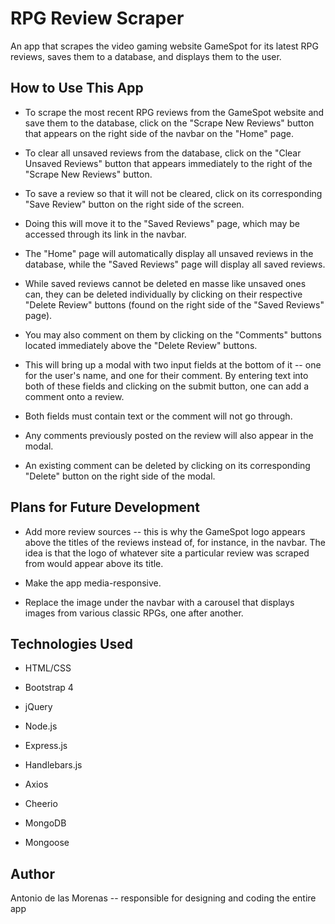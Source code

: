 # RPG Review Scraper

An app that scrapes the video gaming website GameSpot for its latest RPG reviews, saves them to a database, and displays them to the user.

## How to Use This App

* To scrape the most recent RPG reviews from the GameSpot website and save them to the database, click on the "Scrape New Reviews" button that appears on the right side of the navbar on the "Home" page.

* To clear all unsaved reviews from the database, click on the "Clear Unsaved Reviews" button that appears immediately to the right of the "Scrape New Reviews" button.

* To save a review so that it will not be cleared, click on its corresponding "Save Review" button on the right side of the screen.

* Doing this will move it to the "Saved Reviews" page, which may be accessed through its link in the navbar.

* The "Home" page will automatically display all unsaved reviews in the database, while the "Saved Reviews" page will display all saved reviews.

* While saved reviews cannot be deleted en masse like unsaved ones can, they can be deleted individually by clicking on their respective "Delete Review" buttons (found on the right side of the "Saved Reviews" page).

* You may also comment on them by clicking on the "Comments" buttons located immediately above the "Delete Review" buttons.

* This will bring up a modal with two input fields at the bottom of it -- one for the user's name, and one for their comment. By entering text into both of these fields and clicking on the submit button, one can add a comment onto a review.

* Both fields must contain text or the comment will not go through.

* Any comments previously posted on the review will also appear in the modal.

* An existing comment can be deleted by clicking on its corresponding "Delete" button on the right side of the modal.

## Plans for Future Development

* Add more review sources -- this is why the GameSpot logo appears above the titles of the reviews instead of, for instance, in the navbar. The idea is that the logo of whatever site a particular review was scraped from would appear above its title.

* Make the app media-responsive.

* Replace the image under the navbar with a carousel that displays images from various classic RPGs, one after another.

## Technologies Used

* HTML/CSS

* Bootstrap 4

* jQuery

* Node.js

* Express.js

* Handlebars.js

* Axios

* Cheerio

* MongoDB

* Mongoose

## Author

Antonio de las Morenas -- responsible for designing and coding the entire app